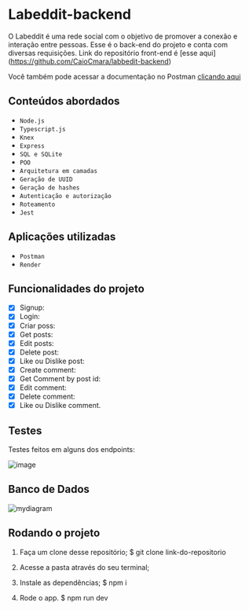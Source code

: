 # Labeddit-backend
O Labeddit é uma rede social com o objetivo de promover a conexão e interação entre pessoas. Esse é o back-end do projeto e conta com diversas requisições. 
Link do repositório front-end é [esse aqui] (https://github.com/CaioCmara/labbedit-backend)

Você também pode acessar a documentação no Postman [clicando aqui](https://documenter.getpostman.com/view/24460778/2s93RUvYFs)
 

## Conteúdos abordados
- ``Node.js``
- ``Typescript.js``
- ``Knex``
- ``Express``
- ``SQL e SQLite``
- ``POO``
- ``Arquitetura em camadas``
- ``Geração de UUID``
- ``Geração de hashes``
- ``Autenticação e autorização``
- ``Roteamento``
- ``Jest``

## Aplicações utilizadas
- ``Postman``
- ``Render``

##  Funcionalidades do projeto 

- [x] Signup:
- [x] Login:
- [x] Criar poss:
- [x] Get posts:
- [x] Edit posts:
- [x] Delete post:
- [x] Like ou Dislike post:
- [x] Create comment:
- [x] Get Comment by post id:
- [x] Edit comment:
- [x] Delete comment:
- [x] Like ou Dislike comment.

## Testes 

Testes feitos em alguns dos endpoints: 

![image](https://user-images.githubusercontent.com/87785891/229341174-bc0378fb-cc3c-4f25-a804-8f6f497e89c1.png)

 
##  Banco de Dados

![mydiagram](https://user-images.githubusercontent.com/87785891/229341200-e9548aff-3533-4904-9de5-84c17012f4e7.png)


## Rodando o projeto
1. Faça um clone desse repositório;
$ git clone link-do-repositorio

2. Acesse a pasta através do seu terminal;

3. Instale as dependências;
$ npm i

4. Rode o app. 
$ npm run dev


 
